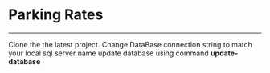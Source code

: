 # Parking Rates
------------------------
Clone the  the latest project.
Change DataBase connection string to match your local sql server name
update database using command **update-database**
